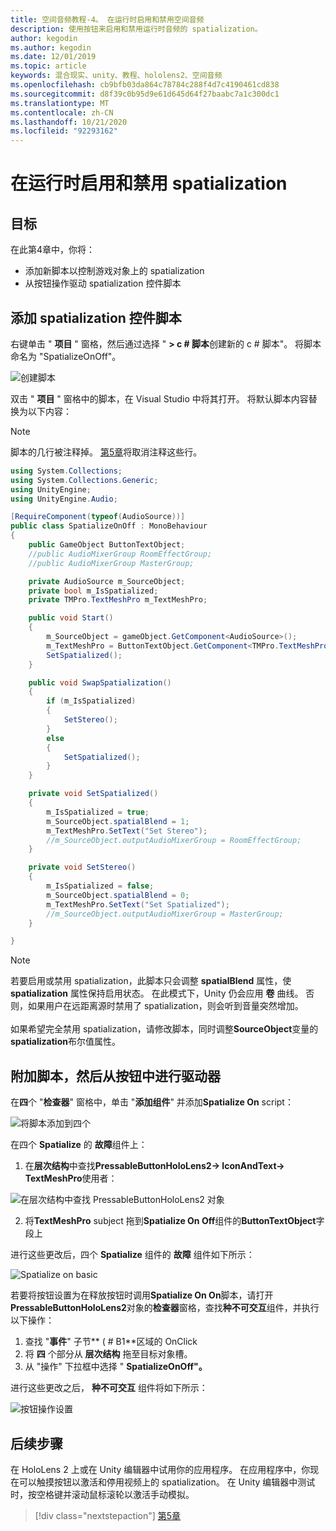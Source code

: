```yaml
---
title: 空间音频教程-4。 在运行时启用和禁用空间音频
description: 使用按钮来启用和禁用运行时音频的 spatialization。
author: kegodin
ms.author: kegodin
ms.date: 12/01/2019
ms.topic: article
keywords: 混合现实、unity、教程、hololens2、空间音频
ms.openlocfilehash: cb9bfb03da864c78784c288f4d7c4190461cd838
ms.sourcegitcommit: d8f39c0b95d9e61d645d64f27baabc7a1c300dc1
ms.translationtype: MT
ms.contentlocale: zh-CN
ms.lasthandoff: 10/21/2020
ms.locfileid: "92293162"
---
```

# <a name="enabling-and-disabling-spatialization-at-run-time"></a>在运行时启用和禁用 spatialization

## <a name="objectives"></a>目标
在此第4章中，你将：
* 添加新脚本以控制游戏对象上的 spatialization
* 从按钮操作驱动 spatialization 控件脚本

## <a name="add-spatialization-control-script"></a>添加 spatialization 控件脚本
右键单击 " **项目** " 窗格，然后通过选择 " **> c # 脚本**创建新的 c # 脚本"。 将脚本命名为 "SpatializeOnOff"。

![创建脚本](images/spatial-audio/create-script.png)

双击 " **项目** " 窗格中的脚本，在 Visual Studio 中将其打开。 将默认脚本内容替换为以下内容：

> [!NOTE]
> 脚本的几行被注释掉。 [第5章](unity-spatial-audio-ch5.md)将取消注释这些行。

```c#
using System.Collections;
using System.Collections.Generic;
using UnityEngine;
using UnityEngine.Audio;

[RequireComponent(typeof(AudioSource))]
public class SpatializeOnOff : MonoBehaviour
{
    public GameObject ButtonTextObject;
    //public AudioMixerGroup RoomEffectGroup;
    //public AudioMixerGroup MasterGroup;

    private AudioSource m_SourceObject;
    private bool m_IsSpatialized;
    private TMPro.TextMeshPro m_TextMeshPro;

    public void Start()
    {
        m_SourceObject = gameObject.GetComponent<AudioSource>();
        m_TextMeshPro = ButtonTextObject.GetComponent<TMPro.TextMeshPro>();
        SetSpatialized();
    }

    public void SwapSpatialization()
    {
        if (m_IsSpatialized)
        {
            SetStereo();
        }
        else
        {
            SetSpatialized();
        }
    }

    private void SetSpatialized()
    {
        m_IsSpatialized = true;
        m_SourceObject.spatialBlend = 1;
        m_TextMeshPro.SetText("Set Stereo");
        //m_SourceObject.outputAudioMixerGroup = RoomEffectGroup;
    }

    private void SetStereo()
    {
        m_IsSpatialized = false;
        m_SourceObject.spatialBlend = 0;
        m_TextMeshPro.SetText("Set Spatialized");
        //m_SourceObject.outputAudioMixerGroup = MasterGroup;
    }

}
```

> [!NOTE]
> 若要启用或禁用 spatialization，此脚本只会调整 **spatialBlend** 属性，使 **spatialization** 属性保持启用状态。 在此模式下，Unity 仍会应用 **卷** 曲线。 否则，如果用户在远距离源时禁用了 spatialization，则会听到音量突然增加。 <br> <br>
> 如果希望完全禁用 spatialization，请修改脚本，同时调整**SourceObject**变量的**spatialization**布尔值属性。

## <a name="attach-your-script-and-drive-it-from-the-button"></a>附加脚本，然后从按钮中进行驱动器
在**四**个 "**检查器**" 窗格中，单击 "**添加组件**" 并添加**Spatialize On** script：

![将脚本添加到四个](images/spatial-audio/add-script-to-quad.png)

在四个 **Spatialize** 的 **故障**组件上：
1. 在**层次结构**中查找**PressableButtonHoloLens2-> IconAndText-> TextMeshPro**使用者：

![在层次结构中查找 PressableButtonHoloLens2 对象](images/spatial-audio/pressable-button-object.png)

2. 将**TextMeshPro** subject 拖到**Spatialize On Off**组件的**ButtonTextObject**字段上

进行这些更改后，四个 **Spatialize** 组件的 **故障** 组件如下所示：

![Spatialize on basic](images/spatial-audio/spatialize-on-off-basic.png)

若要将按钮设置为在释放按钮时调用**Spatialize On On**脚本，请打开**PressableButtonHoloLens2**对象的**检查器**窗格，查找**种不可交互**组件，并执行以下操作：
1. 查找 "**事件**" 子节** ( # B1**区域的 OnClick
2. 将 **四** 个部分从 **层次结构** 拖至目标对象槽。
3. 从 "操作" 下拉框中选择 " **SpatializeOnOff"。**

进行这些更改之后， **种不可交互** 组件将如下所示：

![按钮操作设置](images/spatial-audio/button-action-settings.png)

## <a name="next-steps"></a>后续步骤
在 HoloLens 2 上或在 Unity 编辑器中试用你的应用程序。 在应用程序中，你现在可以触摸按钮以激活和停用视频上的 spatialization。 在 Unity 编辑器中测试时，按空格键并滚动鼠标滚轮以激活手动模拟。 

> [!div class="nextstepaction"]
> [第5章](unity-spatial-audio-ch5.md) 

